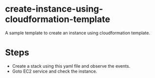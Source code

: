# create-instance-using-cloudformation-template
A sample template to create an instance using cloudformation template.

# Steps
- Create a stack using this yaml file and observe the events.
- Goto EC2 service and check the instance.
